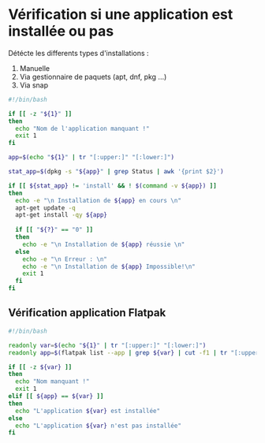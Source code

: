 # Vérification si une application est installée ou pas
Détécte les differents types d'installations :
1. Manuelle
2. Via gestionnaire de paquets (apt, dnf, pkg ...)
3. Via snap

```bash
#!/bin/bash

if [[ -z "${1}" ]]
then
  echo "Nom de l'application manquant !"
  exit 1
fi

app=$(echo "${1}" | tr "[:upper:]" "[:lower:]")

stat_app=$(dpkg -s "${app}" | grep Status | awk '{print $2}')

if [[ ${stat_app} != 'install' && ! $(command -v ${app}) ]]
then
  echo -e "\n Installation de ${app} en cours \n"
  apt-get update -q
  apt-get install -qy ${app}
  
  if [[ "${?}" == "0" ]]
  then
    echo -e "\n Installation de ${app} réussie \n"
  else
    echo -e "\n Erreur : \n"
    echo -e "\n Installation de ${app} Impossible!\n"
    exit 1
  fi
fi
```
## Vérification application Flatpak

```bash
#!/bin/bash

readonly var=$(echo "${1}" | tr "[:upper:]" "[:lower:]")
readonly app=$(flatpak list --app | grep ${var} | cut -f1 | tr "[:upper:]" "[:lower:]")

if [[ -z ${var} ]]
then
  echo "Nom manquant !"
  exit 1
elif [[ ${app} == ${var} ]]
then
  echo "L'application ${var} est installée"
else
  echo "L'application ${var} n'est pas installée"
fi

```
